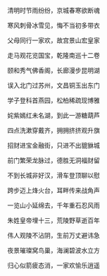 清明时节雨纷纷，京城春寒欲断魂

寒风刺骨冰雪见，悔不当初多带衣



父母同行一家欢，故宫景山宏皇家

走马观花览国宝，乾隆南巡十二卷



颐和秀气佛香阁，长廊漫步昆明湖

误入北门过苏州，文昌铜玉出东门



学子登科首燕园，松柏稀疏现博雅

姹紫嫣红未名湖，到此一游糖葫芦



四点洗漱穿戴齐，拥拥挤挤观升旗

招财进宝金融街，只进不出貔貅城

前门繁荣龙脉过，德胜无洞福财留



不到长城非好汉，滑车登顶聊以慰

跨步迈上烽火台，耳畔传来战角声

一览山小延绵去，千年重石忍风雨



朱姓皇帝埋十三，荒陵野草逝百年

伟人观陵不沾阴，生前万丈避讳急



夜景璀璨窝鸟巢，海澜碧波水立方

归心似箭疲态消，一家欢愉乐逍遥
